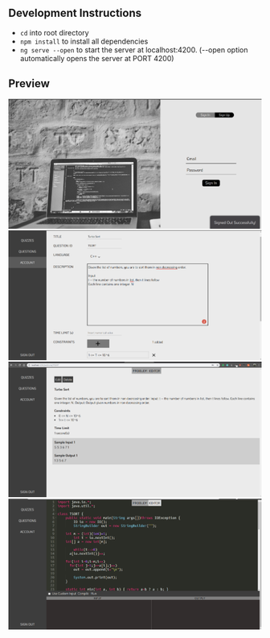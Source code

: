 ## Development Instructions
- `cd` into root directory
- `npm install` to install all dependencies
- `ng serve --open` to start the server at localhost:4200. (--open option automatically opens the server at PORT 4200)

## Preview
![Register](https://github.com/svr8/MUJ-Stacks/blob/master/Screenshots/register.png)
![QuestionCreate](https://github.com/svr8/MUJ-Stacks/blob/master/Screenshots/questionCreate.png)
![Question](https://github.com/svr8/MUJ-Stacks/blob/master/Screenshots/question.png)
![Editor](https://github.com/svr8/MUJ-Stacks/blob/master/Screenshots/Editor.png)



